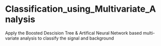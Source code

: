 # Classification_using_Multivariate_Analysis
Apply the Boosted Descision Tree &amp; Artifical Neural Network based multi-variate analysis to classify the signal and background 
